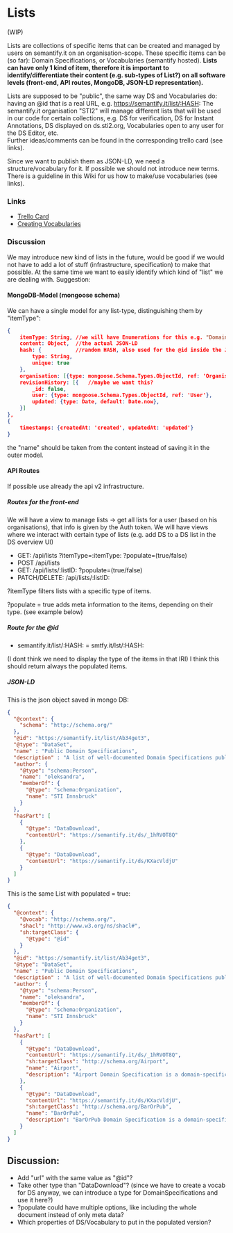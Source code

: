 # Lists

(WIP)

Lists are collections of specific items that can be created and managed by users on semantify.it on an organisation-scope.
These specific items can be (so far): Domain Specifications, or Vocabularies (semantify hosted).
**Lists can have only 1 kind of item, therefore it is important to identify/differentiate their content (e.g. sub-types of List?) on all software levels (front-end, API routes, MongoDB, JSON-LD representation).**

Lists are supposed to be "public", the same way DS and Vocabularies do: having an @id that is a real URL, e.g. https://semantify.it/list/:HASH:
The semantify.it organisation "STI2" will manage different lists that will be used in our code for certain collections, e.g. DS for verification, DS for Instant Annotations, DS displayed on ds.sti2.org, Vocabularies open to any user for the DS Editor, etc.  
Further ideas/comments can be found in the corresponding trello card (see links).

Since we want to publish them as JSON-LD, we need a structure/vocabulary for it. If possible we should not introduce new terms. There is a guideline in this Wiki for us how to make/use vocabularies (see links).

### Links

* [Trello Card](https://trello.com/c/4AgBMDKt/1054-roadmap-ds-voc-redesign)
* [Creating Vocabularies](../CreatingVocabularies.md)

### Discussion

We may introduce new kind of lists in the future, would be good if we would not have to add a lot of stuff (infrastructure, specification) to make that possible. At the same time we want to easily identify which kind of "list" we are dealing with. Suggestion:

#### MongoDB-Model (mongoose schema)

We can have a single model for any list-type, distinguishing them by "itemType":

```json
{
    itemType: String, //we will have Enumerations for this e.g. "DomainSpecification", "Vocabulary"
    content: Object,  //the actual JSON-LD
    hash: {           //random HASH, also used for the @id inside the JSON-LD
        type: String, 
        unique: true
    },    
    organisation: [{type: mongoose.Schema.Types.ObjectId, ref: 'Organisation'}], //since lists are managed on an organisation level
    revisionHistory: [{   //maybe we want this?
        _id: false,
        user: {type: mongoose.Schema.Types.ObjectId, ref: 'User'},
        updated: {type: Date, default: Date.now},
    }]
},
{
    timestamps: {createdAt: 'created', updatedAt: 'updated'}
}
```

the "name" should be taken from the content instead of saving it in the outer model.

#### API Routes

If possible use already the api v2 infrastructure.

##### Routes for the front-end

We will have a view to manage lists -> get all lists for a user (based on his organisations), that info is given by the Auth token. We will have views where we interact with certain type of lists (e.g. add DS to a DS list in the DS overview UI)

* GET: /api/lists ?itemType=:itemType: ?populate=(true/false)
* POST /api/lists
* GET:  /api/lists/:listID: ?populate=(true/false)
* PATCH/DELETE:  /api/lists/:listID:

?itemType filters lists with a specific type of items.

?populate = true adds meta information to the items, depending on their type. (see example below)

##### Route for the @id

* semantify.it/list/:HASH: = smtfy.it/lst/:HASH:

(I dont think we need to display the type of the items in that IRI)
I think this should return always the populated items.

##### JSON-LD

This is the json object saved in mongo DB:

```json
{
  "@context": {
    "schema": "http://schema.org/"
  },
  "@id": "https://semantify.it/list/Ab34get3",
  "@type": "DataSet",
  "name" : "Public Domain Specifications",
  "description" : "A list of well-documented Domain Specifications published by STI Innsbruck. The human-readable version of these Domain Specifications can be found at http://ds.sti2.org/",
  "author": {
    "@type": "schema:Person",
    "name": "oleksandra",
    "memberOf": {
      "@type": "schema:Organization",
      "name": "STI Innsbruck"
    }
  },
  "hasPart": [
    {
      "@type": "DataDownload",
      "contentUrl": "https://semantify.it/ds/_1hRVOT8Q"
    },
    {
      "@type": "DataDownload",
      "contentUrl": "https://semantify.it/ds/KXacVldjU"
    } 
  ]
}
```

This is the same List with populated = true:

```json
{
  "@context": {
    "@vocab": "http://schema.org/",
    "shacl": "http://www.w3.org/ns/shacl#",
    "sh:targetClass": {
      "@type": "@id"
    }
  },
  "@id": "https://semantify.it/list/Ab34get3",
  "@type": "DataSet",
  "name" : "Public Domain Specifications",
  "description" : "A list of well-documented Domain Specifications published by STI Innsbruck. The human-readable version of these Domain Specifications can be found at http://ds.sti2.org/",
  "author": {
    "@type": "schema:Person",
    "name": "oleksandra",
    "memberOf": {
      "@type": "schema:Organization",
      "name": "STI Innsbruck"
    }
  },
  "hasPart": [
    {
      "@type": "DataDownload",
      "contentUrl": "https://semantify.it/ds/_1hRVOT8Q",
      "sh:targetClass": "http://schema.org/Airport",
      "name": "Airport",
      "description": "Airport Domain Specification is a domain-specific pattern for annotating airports using schema.org vocabulary."   
    },
    {
      "@type": "DataDownload",
      "contentUrl": "https://semantify.it/ds/KXacVldjU",
      "sh:targetClass": "http://schema.org/BarOrPub",
      "name": "BarOrPub",
      "description": "BarOrPub Domain Specification is a domain-specific pattern for annotating bars and pubs using schema.org vocabulary."
    } 
  ]
}
```

## Discussion:

* Add "url" with the same value as "@id"?
* Take other type than "DataDownload"? (since we have to create a vocab for DS anyway, we can introduce a type for DomainSpecifications and use it here?)
* ?populate could have multiple options, like including the whole document instead of only meta data?
* Which properties of DS/Vocabulary to put in the populated version?